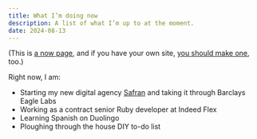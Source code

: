 ```yaml
---
title: What I’m doing now
description: A list of what I’m up to at the moment.
date: 2024-08-13
---
```


<aside class="text-sm italic">

(This is [a now page](https://nownownow.com/about), and if you have your own site, [you should make one](https://nownownow.com/about), too.)

</aside>

Right now, I am:

* Starting my new digital agency [Safran](https://www.safran.agency) and taking it through Barclays Eagle Labs
* Working as a contract senior Ruby developer at Indeed Flex
* Learning Spanish on Duolingo
* Ploughing through the house DIY to-do list
